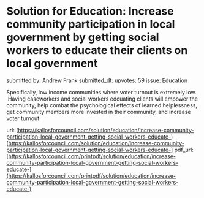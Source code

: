 # Solution for Education: Increase community participation in local government by getting social workers to educate their clients on local government  #

submitted by: Andrew Frank
submitted_dt: 
upvotes: 59
issue: Education

Specifically, low income communities where voter turnout is extremely low.  Having caseworkers and social workers edcuating clients will empower the community, help combat the psychological effects of learned helplessness, get community members more invested in their community, and increase voter turnout.

url: (https://kallosforcouncil.com/solution/education/increase-community-participation-local-government-getting-social-workers-educate-)[https://kallosforcouncil.com/solution/education/increase-community-participation-local-government-getting-social-workers-educate-]
pdf_url: [https://kallosforcouncil.com/printpdf/solution/education/increase-community-participation-local-government-getting-social-workers-educate-](https://kallosforcouncil.com/printpdf/solution/education/increase-community-participation-local-government-getting-social-workers-educate-)